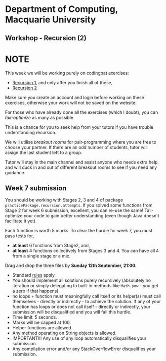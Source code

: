 # Department of Computing, Macquarie University

## Workshop - Recursion (2)

# NOTE

This week we will be working purely on codingbat exercises:

- [Recursion 1](https://codingbat.com/java/Recursion-1), and only after you finish all of these,
- [Recursion 2](https://codingbat.com/java/Recursion-2)

Make sure you create an account and login before working on these exercises, otherwise your work will not be saved on the website.

For those who have already done all the exercises (which I doubt), you can *tail-optimize* as many as possible.

This is a chance for you to seek help from your tutors if you have trouble understanding recursion.

We will utilise *breakout rooms* for pair-programming where you are free to choose your partner. If there are an odd number of students, tutor will assign the last student left to a group.

Tutor will stay in the main channel and assist anyone who needs extra help, and will duck in and out of different breakout rooms to see if you need any guidance.

## Week 7 submission

You should be working with Stages 2, 3 and 4 of package `practicePackage.recursion.attempts`. If you solved some functions from Stage 2 for week 6 submission, excellent, you can re-use the same! Tail-optimize your code to gain better understanding (even though Java doesn't facilitate it yet).

Each function is worth 5 marks. To clear the hurdle for week 7, you must pass tests for,

- **at least** 6 functions from Stage2, and, 
- **at least** 4 functions collectively from Stages 3 and 4. You can have all 4 from a single stage or a mix.

Drag and drop the three files by **Sunday 12th September, 21:00**.

- Standard [rules](https://ilearn.mq.edu.au/mod/page/view.php?id=6701867) apply.
- You should implement all solutions purely recursively (absolutely no iteration or simply delegating to built-in methods like `Math.pow` - you get a zero if that happens). 
- no loops + function must meaningfully call itself or its helper(s) must call themselves - directly or indirectly - to achieve the solution. If any of your function has loops or does not call itself - directly or indirectly, your submission will be disqualified and you will fail this hurdle.
- Time limit: 5 seconds.
- Marks will be capped at 100.
- Helper functions are allowed.
- Any method operating on String objects is allowed.
- IMPORTANT!!! Any use of any loop automatically disqualifies your submission.
- Any compilation error and/or any StackOverflowError disqualifies your submission.
